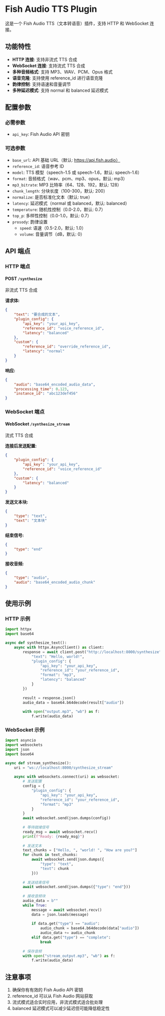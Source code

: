 # Fish Audio TTS Plugin

这是一个 Fish Audio TTS（文本转语音）插件，支持 HTTP 和 WebSocket 连接。

## 功能特性

- **HTTP 连接**: 支持非流式 TTS 合成
- **WebSocket 连接**: 支持流式 TTS 合成
- **多种音频格式**: 支持 MP3、WAV、PCM、Opus 格式
- **语音克隆**: 支持使用 reference_id 进行语音克隆
- **韵律控制**: 支持语速和音量调节
- **多种延迟模式**: 支持 normal 和 balanced 延迟模式

## 配置参数

### 必需参数
- `api_key`: Fish Audio API 密钥

### 可选参数
- `base_url`: API 基础 URL（默认: https://api.fish.audio）
- `reference_id`: 语音参考 ID
- `model`: TTS 模型（speech-1.5 或 speech-1.6，默认: speech-1.6）
- `format`: 音频格式（wav、pcm、mp3、opus，默认: mp3）
- `mp3_bitrate`: MP3 比特率（64、128、192，默认: 128）
- `chunk_length`: 分块长度（100-300，默认: 200）
- `normalize`: 是否标准化文本（默认: true）
- `latency`: 延迟模式（normal 或 balanced，默认: balanced）
- `temperature`: 随机性控制（0.0-2.0，默认: 0.7）
- `top_p`: 多样性控制（0.0-1.0，默认: 0.7）
- `prosody`: 韵律设置
  - `speed`: 语速（0.5-2.0，默认: 1.0）
  - `volume`: 音量调节（dB，默认: 0）

## API 端点

### HTTP 端点

#### POST `/synthesize`
非流式 TTS 合成

**请求体:**
```json
{
    "text": "要合成的文本",
    "plugin_config": {
        "api_key": "your_api_key",
        "reference_id": "voice_reference_id",
        "latency": "balanced"
    },
    "custom": {
        "reference_id": "override_reference_id",
        "latency": "normal"
    }
}
```

**响应:**
```json
{
    "audio": "base64_encoded_audio_data",
    "processing_time": 0.123,
    "instance_id": "abc123def456"
}
```

### WebSocket 端点

#### WebSocket `/synthesize_stream`
流式 TTS 合成

**连接后发送配置:**
```json
{
    "plugin_config": {
        "api_key": "your_api_key",
        "reference_id": "voice_reference_id"
    },
    "custom": {
        "latency": "balanced"
    }
}
```

**发送文本块:**
```json
{
    "type": "text",
    "text": "文本块"
}
```

**结束信号:**
```json
{
    "type": "end"
}
```

**接收音频:**
```json
{
    "type": "audio",
    "audio": "base64_encoded_audio_chunk"
}
```

## 使用示例

### HTTP 示例
```python
import httpx
import base64

async def synthesize_text():
    async with httpx.AsyncClient() as client:
        response = await client.post("http://localhost:8000/synthesize", json={
            "text": "Hello, world!",
            "plugin_config": {
                "api_key": "your_api_key",
                "reference_id": "your_reference_id",
                "format": "mp3",
                "latency": "balanced"
            }
        })
        
        result = response.json()
        audio_data = base64.b64decode(result["audio"])
        
        with open("output.mp3", "wb") as f:
            f.write(audio_data)
```

### WebSocket 示例
```python
import asyncio
import websockets
import json
import base64

async def stream_synthesize():
    uri = "ws://localhost:8000/synthesize_stream"
    
    async with websockets.connect(uri) as websocket:
        # 发送配置
        config = {
            "plugin_config": {
                "api_key": "your_api_key",
                "reference_id": "your_reference_id",
                "format": "mp3"
            }
        }
        await websocket.send(json.dumps(config))
        
        # 等待就绪信号
        ready_msg = await websocket.recv()
        print(f"Ready: {ready_msg}")
        
        # 发送文本
        text_chunks = ["Hello, ", "world! ", "How are you?"]
        for chunk in text_chunks:
            await websocket.send(json.dumps({
                "type": "text",
                "text": chunk
            }))
        
        # 发送结束信号
        await websocket.send(json.dumps({"type": "end"}))
        
        # 接收音频块
        audio_data = b""
        while True:
            message = await websocket.recv()
            data = json.loads(message)
            
            if data.get("type") == "audio":
                audio_chunk = base64.b64decode(data["audio"])
                audio_data += audio_chunk
            elif data.get("type") == "complete":
                break
        
        # 保存音频
        with open("stream_output.mp3", "wb") as f:
            f.write(audio_data)
```

## 注意事项

1. 确保你有有效的 Fish Audio API 密钥
2. reference_id 可以从 Fish Audio 网站获取
3. 流式模式适合实时应用，非流式模式适合批处理
4. balanced 延迟模式可以减少延迟但可能降低稳定性
